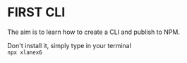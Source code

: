# FIRST CLI

The aim is to learn how to create a CLI and publish to NPM.

Don't install it, simply type in your terminal  
`npx xlanex6`
